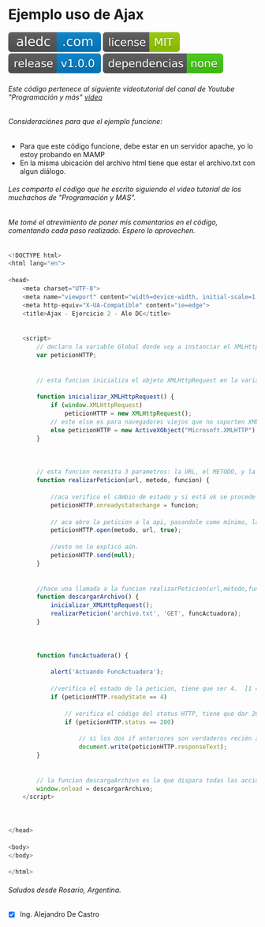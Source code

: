 # Ejemplo uso de Ajax 

[![aledc.com](https://github.com/aledc7/Scrum-Certification/blob/master/recursos/aledc.com.svg)](https://aledc.com)
[![License](https://github.com/aledc7/Scrum-Certification/blob/master/recursos/mit-license.svg)](https://aledc.com)
[![GitHub release](https://github.com/aledc7/Scrum-Certification/blob/master/recursos/release.svg)](https://aledc.com)
[![Dependencies](https://github.com/aledc7/Scrum-Certification/blob/master/recursos/dependencias-none.svg)](https://aledc.com)

###### Este código pertenece al siguiente videotutorial del canal de Youtube "Programación y más" [video](https://www.youtube.com/watch?v=Qk2cqRtWkDo&t=76s)

###### Consideraciónes para que el ejemplo funcione:

* Para que este código funcione, debe estar en un servidor apache, yo lo estoy probando en MAMP
* En la misma ubicación del archivo html tiene que estar el archivo.txt con algun diálogo.


###### Les comparto el código que he escrito siguiendo el video tutorial de los muchachos de "Programación y MAS".
###### Me tomé el atrevimiento de poner mis comentarios en el código, comentando cada paso realizado. Espero lo aprovechen.




```javascript
<!DOCTYPE html>
<html lang="en">

<head>
    <meta charset="UTF-8">
    <meta name="viewport" content="width=device-width, initial-scale=1.0">
    <meta http-equiv="X-UA-Compatible" content="ie=edge">
    <title>Ajax - Ejercicio 2 - Ale DC</title>


    <script>
        // declaro la variable Global donde voy a instanciar el XMLHttpPequest.
        var peticionHTTP;


        // esta funcion inicializa el objeto XMLHttpRequest en la variable llamada "PeticionHTTP", declarada globalmente antes de esta función.

        function inicializar_XMLHttpRequest() {
            if (window.XMLHttpRequest)
                peticionHTTP = new XMLHttpRequest();
            // este else es para navegadores viejos que no soporten XMLHttpRequest, en ese caso se usará ActiveXObject.    
            else peticionHTTP = new ActiveXObject("Microsoft.XMLHTTP");
        }



        // esta funcion necesita 3 parametros: la URL, el METODO, y la Funcion de Respuesta
        function realizarPeticion(url, metodo, funcion) {

            //aca verifico el cámbio de estado y si está ok se procede con alguna funcion.
            peticionHTTP.onreadystatechange = funcion;

            // aca abro la peticion a la api, pasandole como mínimo, la URL y el Método HTTP, que siempre va a ser true de "Asyhnchronous".
            peticionHTTP.open(metodo, url, true);

            //esto no lo explicó aún.
            peticionHTTP.send(null);
        }


        //hace una llamada a la funcion realizarPeticion(url,método,funcion)
        function descargarArchivo() {
            inicializar_XMLHttpRequest();
            realizarPeticion('archivo.txt', 'GET', funcActuadora);
        }



        function funcActuadora() {

            alert('Actuando FuncActuadora');

            //verifico el estado de la peticion, tiene que ser 4.  [1 = CargaNdo] , [2 = Cargado!] , [3 = Interactivo] , [4 = Copmpleto]
            if (peticionHTTP.readyState == 4)

                // verifica el código del status HTTP, tiene que dar 200. [200 = OK] , [300 = Redirección] , [400 = Not Found] , [500 = Error Servidor]
                if (peticionHTTP.status == 200)

                    // si los dos if anteriores son verdaderos recién ahora ejecuta la sentencia de abajo.
                    document.write(peticionHTTP.responseText);
        }


        // la funcion descargaArchivo es la que dispara todas las acciones, se ejecuta cuando la página terminó de cargar, usando windows.onload.
        window.onload = descargarArchivo;
    </script>



</head>

<body>
</body>

</html>
```

###### Saludos desde Rosario, Argentina.

- [x]  Ing. Alejandro De Castro


